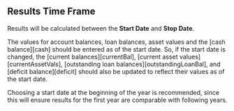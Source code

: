## Results Time Frame

Results will be calculated between the __Start Date__ and __Stop Date__.

The values for account balances, loan balances, asset values and the [cash balance][cash] should
be entered as of the start date. So, if the start date is changed, 
the [current balances][currentBal], [current asset values][currentAssetVals], 
[outstanding loan balances][outstandingLoanBal], and [deficit balance][deficit] should also be 
updated to reflect their values as of the start date.

Choosing a start date at the beginning of the year is recommended, since this 
will ensure results for the first year are comparable with following years. 
